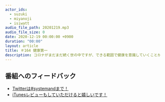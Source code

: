 ```yaml
---
actor_ids:
  - suzuki
  - miyanoji
  - isiwatt
audio_file_path: 20201219.mp3
audio_file_size: 0
date: 2020-12-19 00:00:00 +0900
duration: "00:00"
layout: article
title: ＃164 健康第一
description: コロナがまだまだ続く世の中ですが、できる範囲で健康を意識していくことが大事ですね！
---
```

## 番組へのフィードバック
* [Twitterは#systemandまで！](https://twitter.com/search?q=%23systemand)
* [iTunesレビューもしていただけると嬉しいです！](https://itunes.apple.com/jp/podcast/systemand-online/id1205168408?mt=2)

